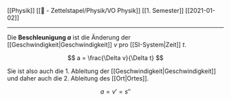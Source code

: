 [[Physik]] [[📄 - Zettelstapel/Physik/VO Physik]] [[1. Semester]] [[2021-01-02]]

---

Die **Beschleunigung $a$** ist die Änderung der [[Geschwindigkeit|Geschwindigkeit]] $v$ pro [[SI-System|Zeit]] $t$.

$$
a = \frac{\Delta v}{\Delta t}
$$

Sie ist also auch die 1. Ableitung der [[Geschwindigkeit|Geschwindigkeit]] und daher auch die 2. Ableitung des [[Ort|Ortes]].

$$
a = v'= s''
$$